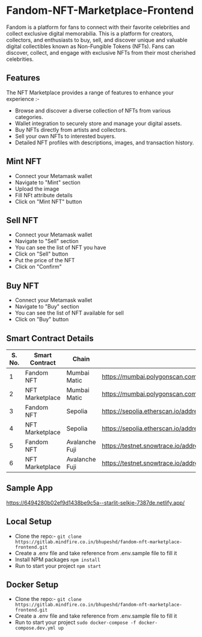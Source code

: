 # Fandom-NFT-Marketplace-Frontend

Fandom is a platform for fans to connect with their favorite celebrities and collect exclusive digital memorabilia.  This is a platform for creators, collectors, and enthusiasts to buy, sell, and discover unique and valuable digital collectibles known as Non-Fungible Tokens (NFTs).
Fans can discover, collect, and engage with exclusive NFTs from their most cherished celebrities.

## Features
The NFT Marketplace provides a range of features to enhance your experience :-

- Browse and discover a diverse collection of NFTs from various categories.
- Wallet integration to securely store and manage your digital assets.
- Buy NFTs directly from artists and collectors.
- Sell your own NFTs to interested buyers.
- Detailed NFT profiles with descriptions, images, and transaction history.

## Mint NFT

- Connect your Metamask wallet
- Navigate to "Mint" section
- Upload the image
- Fill NFt attribute details
- Click on "Mint NFT" button

## Sell NFT

- Connect your Metamask wallet
- Navigate to "Sell" section
- You can see the list of NFT you have
- Click on "Sell" button
- Put the price of the NFT
- Click on "Confirm"

## Buy NFT

- Connect your Metamask wallet
- Navigate to "Buy" section
- You can see the list of NFT available for sell
- Click on "Buy" button

## Smart Contract Details
S. No. | Smart Contract | Chain | Contract Address |
--- | --- | --- | --- |
1 | Fandom NFT | Mumbai Matic | <a href="https://mumbai.polygonscan.com/address/0x2D0426A1B870F1f72A321F529E1154CE78c6f4B3" target="_blank">https://mumbai.polygonscan.com/address/0x2D0426A1B870F1f72A321F529E1154CE78c6f4B3</a> |
2 | NFT Marketplace | Mumbai Matic | <a href="https://mumbai.polygonscan.com/address/0xF0dF57b57B2B9F911e2d4e16F842874cF390847a" target="_blank">https://mumbai.polygonscan.com/address/0xF0dF57b57B2B9F911e2d4e16F842874cF390847a</a> |
3 | Fandom NFT | Sepolia | <a href="https://sepolia.etherscan.io/address/0xbA6De6117C661D3BBa39c9E0Ee83763B80E9cEf4" target="_blank">https://sepolia.etherscan.io/address/0xbA6De6117C661D3BBa39c9E0Ee83763B80E9cEf4</a> |
4 | NFT Marketplace | Sepolia | <a href="https://sepolia.etherscan.io/address/0xB22141236071EFf920f6b8bfC221C2C2AF776C92" target="_blank">https://sepolia.etherscan.io/address/0xB22141236071EFf920f6b8bfC221C2C2AF776C92</a> |
5 | Fandom NFT | Avalanche Fuji | <a href="https://testnet.snowtrace.io/address/0xFb85190704f0ca44F0a5f447EFF6cba49AB23B2B" target="_blank">https://testnet.snowtrace.io/address/0xFb85190704f0ca44F0a5f447EFF6cba49AB23B2B</a> |
6 | NFT Marketplace | Avalanche Fuji | <a href="https://testnet.snowtrace.io/address/0xC0a57943372B34D10e09AA7E539Ee3BA5d7BD6C2" target="_blank">https://testnet.snowtrace.io/address/0xC0a57943372B34D10e09AA7E539Ee3BA5d7BD6C2</a> |

## Sample App

<a href="https://6494280b02ef9d1438be9c5a--starlit-selkie-7387de.netlify.app/" target="_blank">https://6494280b02ef9d1438be9c5a--starlit-selkie-7387de.netlify.app/</a> 

## Local Setup

- Clone the repo:- `git clone https://gitlab.mindfire.co.in/bhupeshd/fandom-nft-marketplace-frontend.git`
- Create a .env file and take reference from .env.sample file to fill it
- Install NPM packages `npm install`
- Run to start your project  `npm start`

## Docker Setup

- Clone the repo:- `git clone https://gitlab.mindfire.co.in/bhupeshd/fandom-nft-marketplace-frontend.git`
- Create a .env file and take reference from .env.sample file to fill it
- Run to start your project `sudo docker-compose -f docker-compose.dev.yml up`



